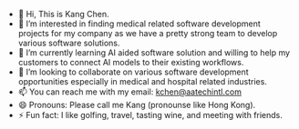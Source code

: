 - 👋 Hi, This is Kang Chen. 
- 👀 I’m interested in finding medical related software development projects for my company as we have a pretty strong team to develop various software solutions.
- 🌱 I’m currently learning AI aided software solution and willing to help my customers to connect AI models to their existing workflows.
- 💞️ I’m looking to collaborate on various software development opportunities especially in medical and hospital related industries.
- 📫 You can reach me with my email: kchen@aatechintl.com
- 😄 Pronouns: Please call me Kang (pronounse like Hong Kong).
- ⚡ Fun fact: I like golfing, travel, tasting wine, and meeting with friends.

<!---
kangchen2297/kangchen2297 is a ✨ special ✨ repository because its `README.md` (this file) appears on your GitHub profile.
You can click the Preview link to take a look at your changes.
--->
